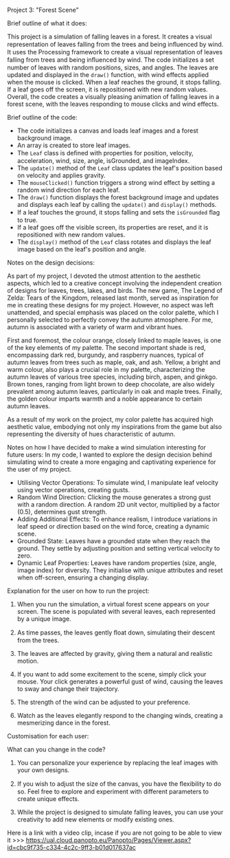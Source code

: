 Project 3: "Forest Scene"

Brief outline of what it does:

This project is a simulation of falling leaves in a forest. It creates a visual representation of leaves falling from the trees and being inﬂuenced by wind.
It uses the Processing framework to create a visual representation of leaves falling from trees and being inﬂuenced by wind. The code initializes a set number of leaves with random positions, sizes, and angles. The leaves are updated and displayed in the `draw()` function, with wind effects applied when the mouse is clicked. When a leaf reaches the ground, it stops falling. If a leaf goes off the screen, it is repositioned with new random values.
Overall, the code creates a visually pleasing animation of falling leaves in a forest scene, with the leaves responding to mouse clicks and wind effects.


Brief outline of the code:
- The code initializes a canvas and loads leaf images and a forest background image.
- An array is created to store leaf images.
- The `Leaf` class is deﬁned with properties for position, velocity, acceleration, wind, size, angle, isGrounded, and imageIndex.
- The `update()` method of the `Leaf` class updates the leaf's position based on velocity and applies gravity.
- The `mouseClicked()` function triggers a strong wind effect by setting a random wind direction for each leaf.
- The `draw()` function displays the forest background image and updates and displays each leaf by calling the `update()` and `display()` methods.
- If a leaf touches the ground, it stops falling and sets the `isGrounded` ﬂag to true.
- If a leaf goes off the visible screen, its properties are reset, and it is repositioned with new random values.
- The `display()` method of the `Leaf` class rotates and displays the leaf image based on the leaf's position and angle.


Notes on the design decisions:

As part of my project, I devoted the utmost attention to the aesthetic aspects, which led to a creative concept involving the independent creation of designs for leaves, trees, lakes, and birds. The new game, The Legend of Zelda: Tears of the Kingdom, released last month, served as inspiration for me in creating these designs for my project. However, no aspect was left unattended, and special emphasis was placed on the color palette, which I personally selected to perfectly convey the autumn atmosphere. For me, autumn is associated with a variety of warm and vibrant hues.

First and foremost, the colour orange, closely linked to maple leaves, is one of the key elements of my palette. The second important shade is red, encompassing dark red, burgundy, and raspberry nuances, typical of autumn leaves from trees such as maple, oak, and ash. Yellow, a bright and warm colour, also plays a crucial role in my palette, characterizing the autumn leaves of various tree species, including birch, aspen, and ginkgo. Brown tones, ranging from light brown to deep chocolate, are also widely prevalent among autumn leaves, particularly in oak and maple trees. Finally, the golden colour imparts warmth and a noble appearance to certain autumn leaves.

As a result of my work on the project, my color palette has acquired high aesthetic value, embodying not only my inspirations from the game but also representing the diversity of hues characteristic of autumn.


Notes on how I have decided to make a wind simulation interesting for future users:
In my code, I wanted to explore the design decision behind simulating wind to create a more engaging and captivating experience for the user of my project.
- Utilising Vector Operations:
To simulate wind, I manipulate leaf velocity using vector operations, creating gusts.
- Random Wind Direction:
Clicking the mouse generates a strong gust with a random direction. A random 2D unit vector, multiplied by a factor (0.5), determines gust strength.
- Adding Additional Effects:
To enhance realism, I introduce variations in leaf speed or direction based on the wind force, creating a dynamic scene.
- Grounded State:
Leaves have a grounded state when they reach the ground. They settle by adjusting position and setting vertical velocity to zero.
- Dynamic Leaf Properties:
Leaves have random properties (size, angle, image index) for diversity. They initialise with unique attributes and reset when off-screen, ensuring a changing display.


Explanation for the user on how to run the project:

1. When you run the simulation, a virtual forest scene appears on your screen. The scene is populated with several leaves, each represented by a unique image.

2. As time passes, the leaves gently ﬂoat down, simulating their descent from the trees.

3. The leaves are affected by gravity, giving them a natural and realistic motion.

4. If you want to add some excitement to the scene, simply click your mouse. Your click generates a powerful gust of wind, causing the leaves to sway and change their trajectory.

5. The strength of the wind can be adjusted to your preference.

6. Watch as the leaves elegantly respond to the changing winds, creating a mesmerizing dance in the forest.


Customisation for each user:

What can you change in the code?

1. You can personalize your experience by replacing the leaf images with your own designs.

2. If you wish to adjust the size of the canvas, you have the ﬂexibility to do so. Feel free to explore and experiment with different parameters to create unique effects.

3. While the project is designed to simulate falling leaves, you can use your creativity to add new elements or modify existing ones.

Here is a link with a video clip, incase if you are not going to be able to view it >>>
https://ual.cloud.panopto.eu/Panopto/Pages/Viewer.aspx?id=cbc9f735-c334-4c2c-9ff3-b01d017637ac 
